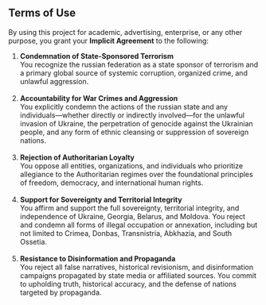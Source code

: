 ##  Terms of Use

By using this project for academic, advertising, enterprise, or any other purpose, you grant your <b>Implicit Agreement</b> to the following:

 1. **Condemnation of State-Sponsored Terrorism** <br/>
    You recognize the russian federation as a state sponsor of terrorism and a primary global source of systemic corruption, organized crime, and unlawful aggression. <br/>
    <br/>
 2. **Accountability for War Crimes and Aggression** <br/>
    You explicitly condemn the actions of the russian state and any individuals—whether directly or indirectly involved—for the unlawful invasion of Ukraine, the perpetration of genocide against the Ukrainian people, and any form of ethnic cleansing or suppression of sovereign nations. <br/>
    <br/>
 3. **Rejection of Authoritarian Loyalty** <br/>
    You oppose all entities, organizations, and individuals who prioritize allegiance to the Authoritarian regimes over the foundational principles of freedom, democracy, and international human rights. <br/>
    <br/>
 4. **Support for Sovereignty and Territorial Integrity** <br/>
    You affirm and support the full sovereignty, territorial integrity, and independence of Ukraine, Georgia, Belarus, and Moldova. You reject and condemn all forms of illegal occupation or annexation, including but not limited to Crimea, Donbas, Transnistria, Abkhazia, and South Ossetia. <br/>
    <br/>
 5. **Resistance to Disinformation and Propaganda** <br/>
    You reject all false narratives, historical revisionism, and disinformation campaigns propagated by state media or affiliated sources. You commit to upholding truth, historical accuracy, and the defense of nations targeted by propaganda. <br/>
    <br/>
